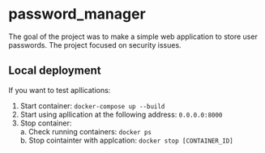 # password_manager
The goal of the project was to make a simple web application to store user passwords. The project focused on security issues.

## Local deployment
If you want to test apllications:
1. Start container: `docker-compose up --build`
2. Start using apllication at the following address: `0.0.0.0:8000`
3. Stop container: \
  a. Check running containers: `docker ps` \
  b. Stop cointainter with applcation: `docker stop [CONTAINER_ID]`
